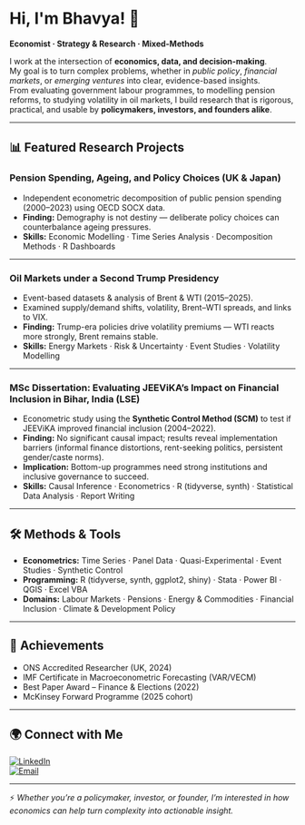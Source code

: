 # Hi, I'm Bhavya! 👋  
**Economist · Strategy & Research · Mixed-Methods**  

I work at the intersection of **economics, data, and decision-making**.  
My goal is to turn complex problems, whether in *public policy*, *financial markets*, or *emerging ventures* into clear, evidence-based insights.  
From evaluating government labour programmes, to modelling pension reforms, to studying volatility in oil markets, I build research that is rigorous, practical, and usable by **policymakers, investors, and founders alike**.  

---

## 📊 Featured Research Projects

### Pension Spending, Ageing, and Policy Choices (UK & Japan)  
- Independent econometric decomposition of public pension spending (2000–2023) using OECD SOCX data.  
- **Finding:** Demography is not destiny — deliberate policy choices can counterbalance ageing pressures.  
- **Skills:** Economic Modelling · Time Series Analysis · Decomposition Methods · R Dashboards  

---

### Oil Markets under a Second Trump Presidency  
- Event-based datasets & analysis of Brent & WTI (2015–2025).  
- Examined supply/demand shifts, volatility, Brent–WTI spreads, and links to VIX.  
- **Finding:** Trump-era policies drive volatility premiums — WTI reacts more strongly, Brent remains stable.  
- **Skills:** Energy Markets · Risk & Uncertainty · Event Studies · Volatility Modelling  

---

### MSc Dissertation: Evaluating JEEViKA’s Impact on Financial Inclusion in Bihar, India (LSE)  
- Econometric study using the **Synthetic Control Method (SCM)** to test if JEEViKA improved financial inclusion (2004–2022).  
- **Finding:** No significant causal impact; results reveal implementation barriers (informal finance distortions, rent-seeking politics, persistent gender/caste norms).  
- **Implication:** Bottom-up programmes need strong institutions and inclusive governance to succeed.  
- **Skills:** Causal Inference · Econometrics · R (tidyverse, synth) · Statistical Data Analysis · Report Writing  

---

## 🛠️ Methods & Tools
- **Econometrics:** Time Series · Panel Data · Quasi-Experimental · Event Studies · Synthetic Control  
- **Programming:** R (tidyverse, synth, ggplot2, shiny) · Stata · Power BI · QGIS · Excel VBA  
- **Domains:** Labour Markets · Pensions · Energy & Commodities · Financial Inclusion · Climate & Development Policy  

---

## 📌 Achievements
- ONS Accredited Researcher (UK, 2024)  
- IMF Certificate in Macroeconometric Forecasting (VAR/VECM)  
- Best Paper Award – Finance & Elections (2022)  
- McKinsey Forward Programme (2025 cohort)  

---

## 🌍 Connect with Me  
[![LinkedIn](https://img.shields.io/badge/LinkedIn-blue?logo=linkedin&logoColor=white)](https://www.linkedin.com/in/bhavya-singh-709505205/)  
[![Email](https://img.shields.io/badge/Email-red?logo=gmail&logoColor=white)](mailto:bhavyasingh1409@gmail.com)  

---

⚡ *Whether you’re a policymaker, investor, or founder, I’m interested in how economics can help turn complexity into actionable insight.*  
